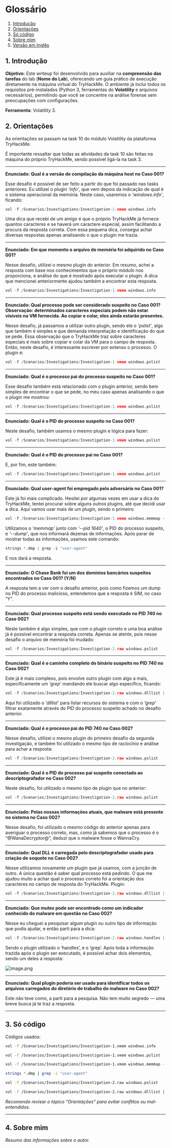 # Glossário

1. [Introdução](#1-introdução)
2. [Orientações](#2-orientações)
3. [Só código](#3-só-código)
4. [Sobre mim](#4-sobre-mim)
5. [Versão em Inglês](https://github.com/Samu3lb0az/testewriupVolati_ingles.git)

## **1. Introdução**

**Objetivo**: Este writeup foi desenvolvido para auxiliar na **compreensão das tarefas** do lab (**Nome do Lab**), oferecendo um guia prático de execução diretamente na máquina virtual do TryHackMe. O ambiente já inclui todos os requisitos pré-instalados (Python 3, ferramentas do **Volatility** e arquivos necessários), permitindo que você se concentre na análise forense sem preocupações com configurações.

**Ferramenta**: Volatility 3.

## 2. Orientações

As orientações se passam na task 10 do módulo Volatility da plataforma TryHackMe.

É importante ressaltar que todas as atividades da task 10 são feitas na máquina do próprio TryHackMe, sendo possível ligá-la na task 3.

---

**Enunciado: Qual é a versão de compilação da máquina host no Caso 001?**

Esse desafio é possível de ser feito a partir do que foi passado nas tasks anteriores. Eu utilizei o plugin *‘info’*, que vem depois da indicação de qual é o sistema operacional da memória. Neste caso, usaremos o *‘windows.info’*, ficando:

```python
vol -f /Scenarios/Investigations/Investigation-1.vmem windows.info
```

Uma dica que recebi de um amigo é que o próprio TryHackMe já fornece quantos caracteres e se haverá um caractere especial, assim facilitando a procura da resposta correta. Com essa pequena dica, consegui achar diversas respostas apenas analisando o que o plugin me trazia.

---

**Enunciado: Em que momento o arquivo de memória foi adquirido no Caso 001?**

Nesse desafio, utilizei o mesmo plugin do anterior. Em resumo, achei a resposta com base nos conhecimentos que o próprio módulo nos proporciona, e análise do que é mostrado após executar o plugin. A dica que mencionei anteriormente ajudou também a encontrar esta resposta.

```python
vol -f /Scenarios/Investigations/Investigation-1.vmem windows.info
```

---

**Enunciado: Qual processo pode ser considerado suspeito no Caso 001?
Observação: determinados caracteres especiais podem não estar visíveis na VM fornecida. Ao copiar e colar, eles ainda estarão presentes.**

Nesse desafio, já passamos a utilizar outro plugin, sendo ele o *‘pslist’*, algo que também é simples e que demanda interpretação e identificação do que se pede. Essa observação que o TryHackMe traz sobre caracteres especiais é mais sobre copiar e colar da VM para o campo de resposta. Então, neste desafio, é interessante escrever por extenso o processo. O plugin é:

```python
vol -f /Scenarios/Investigations/Investigation-1.vmem windows.pslist
```

---

**Enunciado: Qual é o processo pai do processo suspeito no Caso 001?**

Esse desafio também está relacionado com o plugin anterior, sendo bem simples de encontrar o que se pede, no meu caso apenas analisando o que o plugin me mostrou:

```python
vol -f /Scenarios/Investigations/Investigation-1.vmem windows.pslist
```

---

**Enunciado: Qual é o PID do processo suspeito no Caso 001?**

Neste desafio, também usamos o mesmo plugin e lógica para fazer:

```python
vol -f /Scenarios/Investigations/Investigation-1.vmem windows.pslist
```

---

**Enunciado: Qual é o PID do processo pai no Caso 001?**

E, por fim, este também:

```python
vol -f /Scenarios/Investigations/Investigation-1.vmem windows.pslist
```

---

**Enunciado: Qual user-agent foi empregado pelo adversário no Caso 001?**

Este já foi mais complicado. Hesitei por algumas vezes em usar a dica do TryHackMe, tentei procurar sobre alguns outros plugins, até que decidi usar a dica. Aqui vamos usar mais de um plugin, sendo o primeiro:

```python
vol -f /Scenarios/Investigations/Investigation-1.vmem windows.memmap --pid 1640 --dump
```

Utilizamos o *‘memmap’* junto com *‘--pid 1640’*, o PID do processo suspeito, e *‘--dump’*, que nos informará dezenas de informações. Após parar de mostrar todas as informações, usamos este comando:

```python
strings *.dmp | grep -i "user-agent"
```

E nos dará a resposta.

---

**Enunciado: O Chase Bank foi um dos domínios bancários suspeitos encontrados no Caso 001? (Y/N)**

A resposta tem a ver com o desafio anterior, pois como fizemos um dump no PID do processo malicioso, entendemos que a resposta é SIM, no caso “Y”.

---

**Enunciado: Qual processo suspeito está sendo executado no PID 740 no Caso 002?**

Neste também é algo simples, que com o plugin correto e uma boa análise já é possível encontrar a resposta correta. Apenas se atente, pois nesse desafio o arquivo de memória foi mudado:

```python
vol -f /Scenarios/Investigations/Investigation-2.raw windows.pslist
```

---

**Enunciado: Qual é o caminho completo do binário suspeito no PID 740 no Caso 002?**

Este já é mais complexo, pois envolve outro plugin com algo a mais, especificamente um *‘grep’* mandando ele buscar algo específico, ficando:

```python
vol -f /Scenarios/Investigations/Investigation-2.raw windows.dlllist | grep 740
```

Aqui foi utilizado o *‘dlllist’* para listar recursos do sistema e com o *‘grep’* filtrar exatamente através do PID do processo suspeito achado no desafio anterior.

---

**Enunciado: Qual é o processo pai do PID 740 no Caso 002?**

Nesse desafio, utilizei o mesmo plugin do primeiro desafio da segunda investigação, e também foi utilizado o mesmo tipo de raciocínio e análise para achar a resposta:

```python
vol -f /Scenarios/Investigations/Investigation-2.raw windows.pslist
```

---

**Enunciado: Qual é o PID do processo pai suspeito conectado ao descriptografador no Caso 002?**

Neste desafio, foi utilizado o mesmo tipo de plugin que no anterior:

```python
vol -f /Scenarios/Investigations/Investigation-2.raw windows.pslist
```

---

**Enunciado: Pelas nossas informações atuais, que malware está presente no sistema no Caso 002?**

Nesse desafio, foi utilizado o mesmo código do anterior apenas para averiguar o processo correto, mas, como já sabemos que o processo é o “@WanaDecryptor@”, deduzi que o malware fosse o WannaCry.

---

**Enunciado: Qual DLL é carregada pelo descriptografador usado para criação de soquete no Caso 002?**

Nesse utilizamos novamente um plugin que já usamos, com a junção de outro. A única questão é saber qual processo está pedindo. O que me ajudou muito a achar qual o processo correto foi a orientação dos caracteres no campo de resposta do TryHackMe. Plugin:

```python
vol -f /Scenarios/Investigations/Investigation-2.raw windows.dlllist | grep 740
```

---

**Enunciado: Que mutex pode ser encontrado como um indicador conhecido do malware em questão no Caso 002?**

Nesse eu cheguei a pesquisar algum plugin ou outro tipo de informação que podia ajudar, e então parti para a dica:

```python
vol -f /Scenarios/Investigations/Investigation-2.raw windows.handles | grep 1940
```

Sendo o plugin utilizado o ‘handles’, e o ‘grep’. Após toda a informação trazida após o plugin ser executado, é possível achar dois elementos, sendo um deles a resposta:

![image.png](attachment:36f3a7d7-e564-4db2-8b19-fa0b3d0790de\:image.png)

---

**Enunciado: Qual plugin poderia ser usado para identificar todos os arquivos carregados do diretório de trabalho do malware no Caso 002?**

Este não teve como, a parti para a pesquisa. Não tem muito segredo — uma breve busca já te traz a resposta.

---

## 3. Só código

Códigos usados:

```bash
vol -f /Scenarios/Investigations/Investigation-1.vmem windows.info
```

```bash
vol -f /Scenarios/Investigations/Investigation-1.vmem windows.pslist
```

```bash
vol -f /Scenarios/Investigations/Investigation-1.vmem windows.memmap --pid 1640 --dump
```

```bash
strings *.dmp | grep -i "user-agent"
```

```bash
vol -f /Scenarios/Investigations/Investigation-2.raw windows.pslist
```

```bash
vol -f /Scenarios/Investigations/Investigation-2.raw windows.dlllist | grep 740
```


*Recomendo revisar o tópico “Orientações” para evitar conflitos ou mal-entendidos.*

---

## 4. Sobre mim

*Resumo das informações sobre o autor.*
